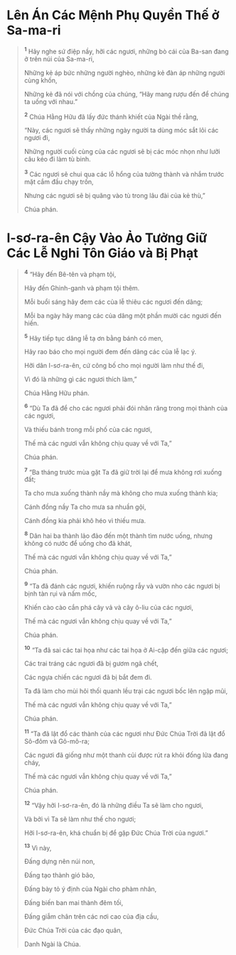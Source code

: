 # Lên Án Các Mệnh Phụ Quyền Thế ở Sa-ma-ri

> <sup><b>1</b></sup> Hãy nghe sứ điệp nầy, hỡi các ngươi, những bò cái của Ba-san đang ở trên núi của Sa-ma-ri,
>
> Những kẻ áp bức những người nghèo, những kẻ đàn áp những người cùng khốn,
>
> Những kẻ đã nói với chồng của chúng, “Hãy mang rượu đến để chúng ta uống với nhau.”
>
> <sup><b>2</b></sup> Chúa Hằng Hữu đã lấy đức thánh khiết của Ngài thề rằng,
>
> “Này, các ngươi sẽ thấy những ngày người ta dùng móc sắt lôi các ngươi đi,
>
> Những người cuối cùng của các ngươi sẽ bị các móc nhọn như lưỡi câu kéo đi làm tù binh.
>
> <sup><b>3</b></sup> Các ngươi sẽ chui qua các lỗ hổng của tường thành và nhắm trước mặt cắm đầu chạy trốn,
>
> Nhưng các ngươi sẽ bị quăng vào tù trong lâu đài của kẻ thù,”
>
> Chúa phán.

# I-sơ-ra-ên Cậy Vào Ảo Tưởng Giữ Các Lễ Nghi Tôn Giáo và Bị Phạt

> <sup><b>4</b></sup> “Hãy đến Bê-tên và phạm tội,
>
> Hãy đến Ghinh-ganh và phạm tội thêm.
>
> Mỗi buổi sáng hãy đem các của lễ thiêu các ngươi đến dâng;
>
> Mỗi ba ngày hãy mang các của dâng một phần mười các ngươi đến hiến.
>
> <sup><b>5</b></sup> Hãy tiếp tục dâng lễ tạ ơn bằng bánh có men,
>
> Hãy rao báo cho mọi người đem đến dâng các của lễ lạc ý.
>
> Hỡi dân I-sơ-ra-ên, cứ công bố cho mọi người làm như thế đi,
>
> Vì đó là những gì các ngươi thích làm,”
>
> Chúa Hằng Hữu phán.
>
> <sup><b>6</b></sup> “Dù Ta đã để cho các ngươi phải đói nhăn răng trong mọi thành của các ngươi,
>
> Và thiếu bánh trong mỗi phố của các ngươi,
>
> Thế mà các ngươi vẫn không chịu quay về với Ta,”
>
> Chúa phán.
>
> <sup><b>7</b></sup> “Ba tháng trước mùa gặt Ta đã giữ trời lại để mưa không rơi xuống đất;
>
> Ta cho mưa xuống thành nầy mà không cho mưa xuống thành kia;
>
> Cánh đồng nầy Ta cho mưa sa nhuần gội,
>
> Cánh đồng kia phải khô héo vì thiếu mưa.
>
> <sup><b>8</b></sup> Dân hai ba thành lảo đảo đến một thành tìm nước uống, nhưng không có nước để uống cho đã khát,
>
> Thế mà các ngươi vẫn không chịu quay về với Ta,”
>
> Chúa phán.
>
> <sup><b>9</b></sup> “Ta đã đánh các ngươi, khiến ruộng rẫy và vườn nho các ngươi bị bịnh tàn rụi và nấm mốc,
>
> Khiến cào cào cắn phá cây vả và cây ô-liu của các ngươi,
>
> Thế mà các ngươi vẫn không chịu quay về với Ta,”
>
> Chúa phán.
>
> <sup><b>10</b></sup> “Ta đã sai các tai họa như các tai họa ở Ai-cập đến giữa các ngươi;
>
> Các trai tráng các ngươi đã bị gươm ngã chết,
>
> Các ngựa chiến các ngươi đã bị bắt đem đi.
>
> Ta đã làm cho mùi hôi thối quanh lều trại các ngươi bốc lên ngập mũi,
>
> Thế mà các ngươi vẫn không chịu quay về với Ta,”
>
> Chúa phán.
>
> <sup><b>11</b></sup> “Ta đã lật đổ các thành của các ngươi như Ðức Chúa Trời đã lật đổ Sô-đôm và Gô-mô-ra;
>
> Các ngươi đã giống như một thanh củi được rút ra khỏi đống lửa đang cháy,
>
> Thế mà các ngươi vẫn không chịu quay về với Ta,”
>
> Chúa phán.
>
> <sup><b>12</b></sup> “Vậy hỡi I-sơ-ra-ên, đó là những điều Ta sẽ làm cho ngươi,
>
> Và bởi vì Ta sẽ làm như thế cho ngươi;
>
> Hỡi I-sơ-ra-ên, khá chuẩn bị để gặp Ðức Chúa Trời của ngươi.”
>
> <sup><b>13</b></sup> Vì này,
>
> Ðấng dựng nên núi non,
>
> Ðấng tạo thành gió bão,
>
> Ðấng bày tỏ ý định của Ngài cho phàm nhân,
>
> Ðấng biến ban mai thành đêm tối,
>
> Ðấng giẫm chân trên các nơi cao của địa cầu,
>
> Ðức Chúa Trời của các đạo quân,
>
> Danh Ngài là Chúa.
